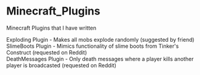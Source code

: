 # Minecraft_Plugins
Minecraft Plugins that I have written  
  
Exploding Plugin - Makes all mobs explode randomly (suggested by friend)  
SlimeBoots Plugin - Mimics functionality of slime boots from Tinker's Construct (requested on Reddit)  
DeathMessages Plugin - Only death messages where a player kills another player is broadcasted (requested on Reddit)  
